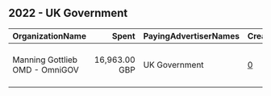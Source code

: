 ## 2022 - UK Government 
|OrganizationName|Spent|PayingAdvertiserNames|CreativeUrls|Impressions|Genders|AgeBrackets|CountryCodes|BillingAddresses|CandidateBallotInformation|
|:---|---:|:---|:---|---:|:---|:---|:---|:---|:---|
|Manning Gottlieb OMD - OmniGOV|16,963.00 GBP|UK Government|[0](https://www.snap.com/political-ads/asset/b84b390cc37acfd3a5112d249451cf91c571115655b12b3359e99eb38a327896?mediaType=mp4)|16,885,181||18-34|united kingdom|"10 Regents Wharf, All Saints Stree,London,N1 9RL,GB"||
